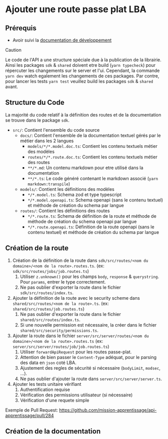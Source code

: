 # Ajouter une route passe plat LBA

## Prérequis

- Avoir suivi la [documentation de développement](./developpement.md)

> [!CAUTION]
> Le code de l'API a une structure spéciale due à la publication de la librairie. Ainsi les packages `sdk` & `shared` doivent etre build (`yarn typecheck`) pour répercuter les changements sur le server et l'ui.
> Cependant, la commande `yarn dev` watch egalement les changements de ces packages.
> Par contre, pour lancer les tests `yarn test` veuillez build les packages `sdk` & `shared` avant.

## Structure du Code

La majorité du code relatif à la définition des routes et de la documentation se trouve dans le package `sdk`.

- `src/`: Contient l'ensemble du code source
  - `docs/`: Contient l'ensemble de la documentation textuel gérés par le métier dans les 2 langues
    - `models/*/*.model.doc.ts`: Contient les contenu textuels métier des modèles
    - `routes/*/*.route.doc.ts`: Contient les contenu textuels métier des routes
    - `**/*.md`: Un contenu markdown pour etre utilisé dans la documentation
    - `**/*.ts`: Le code généré contenant le markdown associé (`yarn markdown:transpile`)
  - `models/`: Contient les définitions des modèles
    - `*/*.model.ts`: Schema zod et type typescript
    - `*/*.model.openapi.ts`: Schema openapi (sans le contenu textuel) et méthode de création du schema par langue
  - `routes/`: Contient les définitions des routes
    - `*/*.route.ts`: Schema de définition de la route et méthode de méthode de création du schema openapi par langue
    - `*/*.route.openapi.ts`: Définition de la route openapi (sans le contenu textuel) et méthode de création du schema par langue

## Création de la route

1. Création de la définition de la route dans `sdk/src/routes/<nom du domaine>/<nom de la route>.routes.ts`. (ex: `sdk/src/routes/jobs/job.routes.ts`)
   1. Utiliser `z.unknown()` pour les champs `body`, `response` & `querystring`. Pour `params`, entrer le type correctement.
   2. Ne pas oublier d'exporter la route dans le fichier `sdk/src/routes/index.ts`.
2. Ajouter la définition de la route avec le security scheme dans `shared/src/routes/<nom de la route>.ts`. (ex: `shared/src/routes/job.routes.ts`)
   1. Ne pas oublier d'exporter la route dans le fichier `shared/src/routes/index.ts`.
   2. Si une nouvelle permission est nécessaire, la créer dans le fichier `shared/src/security/permissions.ts`.
3. Ajouter la route dans le fichier `server/src/server/routes/<nom du domaine>/<nom de la route>.routes.ts` (ex: `server/src/server/routes/job/job.routes.ts`)
   1. Utiliser `forwardApiRequest` pour les routes passe-plat.
   2. Attention de bien passer le `Content-Type` adéquat, pour le parsing des data en `json` coté LBA.
   3. Ajustement des regles de sécurité si nécessaire (`bodyLimit`, `modsec`, ...).
   4. Ne pas oublier d'ajouter la route dans `server/src/server/server.ts`.
4. Ajouter les tests unitaire vérifiant
   1. Authentification requise
   2. Vérification des permissions utilisateur (si nécessaire)
   3. Vérification d'une requete simple

Exemple de Pull Request: https://github.com/mission-apprentissage/api-apprentissage/pull/284

## Création de la documentation
